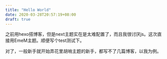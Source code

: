 ```yaml
---
title: "Hello World"
date: 2020-03-28T20:57:19+08:00
draft: true
---
```


之前用hexo搭博客，但是next主题实在是太难配置了，而且我很讨厌js。这次直接用EmeM主题。顺便写个test测试下。

对了，一般新手就开始弄花里胡哨主题的新手，都写不了几篇博客，以我为例。

